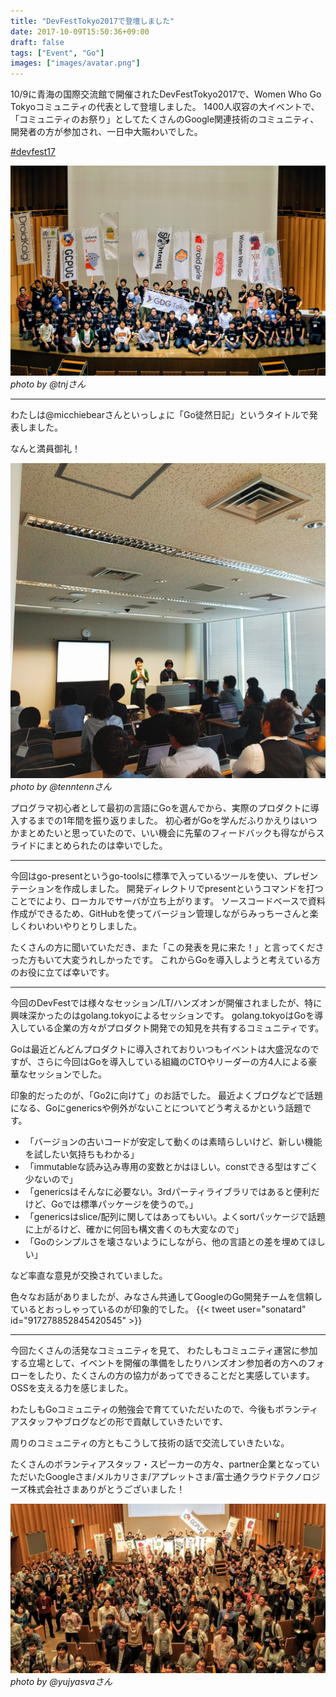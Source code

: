 ```yaml
---
title: "DevFestTokyo2017で登壇しました"
date: 2017-10-09T15:50:36+09:00
draft: false
tags: ["Event", "Go"]
images: ["images/avatar.png"]
---
```

10/9に青海の国際交流館で開催されたDevFestTokyo2017で、Women Who Go Tokyoコミュニティの代表として登壇しました。
1400人収容の大イベントで、「コミュニティのお祭り」としてたくさんのGoogle関連技術のコミュニティ、開発者の方が参加され、一日中大賑わいでした。

[#devfest17](https://twitter.com/search?q=%23devfest17)

![devfesttokyo_2017](/images/articles/dft17_flag.jpg)
_photo by @tnjさん_

***

わたしは@micchiebearさんといっしょに「Go徒然日記」というタイトルで発表しました。

なんと満員御礼！

![devfesttokyo_2017](/images/articles/dft17_wwgt.jpg)
_photo by @tenntennさん_

プログラマ初心者として最初の言語にGoを選んでから、実際のプロダクトに導入するまでの1年間を振り返りました。
初心者がGoを学んだふりかえりはいつかまとめたいと思っていたので、いい機会に先輩のフィードバックも得ながらスライドにまとめられたのは幸いでした。

***

今回はgo-presentというgo-toolsに標準で入っているツールを使い、プレゼンテーションを作成しました。
開発ディレクトリでpresentというコマンドを打つことでにより、ローカルでサーバが立ち上がります。
ソースコードベースで資料作成ができるため、GitHubを使ってバージョン管理しながらみっちーさんと楽しくわいわいやりとりしました。

<script async class="speakerdeck-embed" data-id="4489bbc1bef047fd9cc17866f4497517" data-ratio="1.56335877862595" src="//speakerdeck.com/assets/embed.js"></script>


たくさんの方に聞いていただき、また「この発表を見に来た！」と言ってくださった方もいて大変うれしかったです。
これからGoを導入しようと考えている方のお役に立てば幸いです。

***

今回のDevFestでは様々なセッション/LT/ハンズオンが開催されましたが、特に興味深かったのはgolang.tokyoによるセッションです。
golang.tokyoはGoを導入している企業の方々がプロダクト開発での知見を共有するコミュニティです。

Goは最近どんどんプロダクトに導入されておりいつもイベントは大盛況なのですが、さらに今回はGoを導入している組織のCTOやリーダーの方4人による豪華なセッションでした。


印象的だったのが、「Go2に向けて」のお話でした。
最近よくブログなどで話題になる、Goにgenericsや例外がないことについてどう考えるかという話題です。

* 「バージョンの古いコードが安定して動くのは素晴らしいけど、新しい機能を試したい気持ちもわかる」
* 「immutableな読み込み専用の変数とかはほしい。constできる型はすごく少ないので」
* 「genericsはそんなに必要ない。3rdパーティライブラリではあると便利だけど、Goでは標準パッケージを使うので。」
* 「genericsはslice/配列に関してはあってもいい。よくsortパッケージで話題に上がるけど、確かに何回も構文書くのも大変なので」
* 「Goのシンプルさを壊さないようにしながら、他の言語との差を埋めてほしい」

など率直な意見が交換されていました。

色々なお話がありましたが、みなさん共通してGoogleのGo開発チームを信頼しているとおっしゃっているのが印象的でした。
{{< tweet user="sonatard" id="917278852845420545" >}}

***

今回たくさんの活発なコミュニティを見て、
わたしもコミュニティ運営に参加する立場として、イベントを開催の準備をしたりハンズオン参加者の方へのフォローをしたり、たくさんの方の協力があってできることだと実感しています。
OSSを支える力を感じました。

わたしもGoコミュニティの勉強会で育てていただいたので、今後もボランティアスタッフやブログなどの形で貢献していきたいです、

周りのコミュニティの方ともこうして技術の話で交流していきたいな。

たくさんのボランティアスタッフ・スピーカーの方々、partner企業となっていただいたGoogleさま/メルカリさま/アプレットさま/富士通クラウドテクノロジーズ株式会社さまありがとうございました！

![devfesttokyo_2017_wwgt](/images/articles/dft17_people.jpg)
_photo by @yujyasvaさん_
